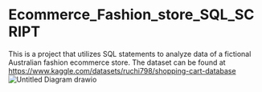 # Ecommerce_Fashion_store_SQL_SCRIPT
This is a project that utilizes SQL statements to analyze data of a fictional Australian fashion ecommerce store. The dataset can be found at https://www.kaggle.com/datasets/ruchi798/shopping-cart-database 
![Untitled Diagram drawio](https://github.com/jimmykarago/Ecommerce_Fashion_store_SQL_SCRIPT/assets/84075679/0ae93a03-e9f9-4538-bce9-51004e71ef54)

